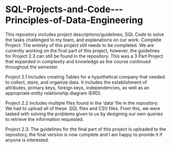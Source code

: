 # SQL-Projects-and-Code---Principles-of-Data-Engineering
This repository includes project descriptions/guidelines, SQL Code to solve the tasks challenged to my team, and explanations on our work. 
Complete Project: The entirety of this project still needs to be completed. We are currently working on the final part of this project, however, 
the guidelines for Project 2.3 can still be found in the repository. This was a 3 Part Project that expanded in complexity and knowledge as the 
course continued throughout the semester. 

Project 2.1 includes creating Tables for a hypothetical company that needed to collect, store, and organize data. It includes the establishment 
of attributes, primary keys, foreign keys, independencies, as well as an appropriate entity relationship diagram (ERD).  

Project 2.2 includes multiple files found in the ‘data’ file in the repository. We had to upload all of these .SQL files and CSV files. From 
this, we were tasked with solving the problems given to us by designing our own queries to retrieve the information requested. 

Project 2.3: The guidelines for the final part of this project is uploaded to the repository, the final version is now complete and I am happy to provide it if anyone is interested. 
